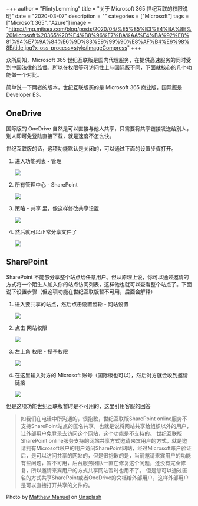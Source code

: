 +++
author = "FlintyLemming"
title = "关于 Microsoft 365 世纪互联的权限说明"
date = "2020-03-07"
description = ""
categories = ["Microsoft"]
tags = ["Microsoft 365", "Azure"]
image = "https://img.mitsea.com/blog/posts/2020/04/%E5%85%B3%E4%BA%8E%20Microsoft%20365%20%E4%B8%96%E7%BA%AA%E4%BA%92%E8%81%94%E7%9A%84%E6%9D%83%E9%99%90%E8%AF%B4%E6%98%8E/title.jpg?x-oss-process=style/ImageCompress"
+++

众所周知，Microsoft 365 世纪互联版是国内代理服务，在提供高速服务的同时受到中国法律的监督。所以在权限等可访问性上与国际版不同，下面就核心的几个功能做一个对比。

简单说一下两者的版本，世纪互联版买的是 Microsoft 365 商业版，国际版是 Developer E3。

## OneDrive

国际版的 OneDrive 自然是可以直接与他人共享，只需要将共享链接发送给别人，别人即可免登陆直接下载，就是速度不怎么快。

世纪互联版的话，这项功能默认是关闭的，可以通过下面的设置步骤打开。

1. 进入功能列表 - 管理

    ![](https://img.mitsea.com/blog/posts/2020/04/%E5%85%B3%E4%BA%8E%20Microsoft%20365%20%E4%B8%96%E7%BA%AA%E4%BA%92%E8%81%94%E7%9A%84%E6%9D%83%E9%99%90%E8%AF%B4%E6%98%8E/1.png?x-oss-process=style/ImageCompress)

2. 所有管理中心 - SharePoint

    ![](https://img.mitsea.com/blog/posts/2020/04/%E5%85%B3%E4%BA%8E%20Microsoft%20365%20%E4%B8%96%E7%BA%AA%E4%BA%92%E8%81%94%E7%9A%84%E6%9D%83%E9%99%90%E8%AF%B4%E6%98%8E/2.png?x-oss-process=style/ImageCompress)

3. 策略 - 共享 里，像这样修改共享设置

    ![](https://img.mitsea.com/blog/posts/2020/04/%E5%85%B3%E4%BA%8E%20Microsoft%20365%20%E4%B8%96%E7%BA%AA%E4%BA%92%E8%81%94%E7%9A%84%E6%9D%83%E9%99%90%E8%AF%B4%E6%98%8E/3.png?x-oss-process=style/ImageCompress)

4. 然后就可以正常分享文件了

    ![](https://img.mitsea.com/blog/posts/2020/04/%E5%85%B3%E4%BA%8E%20Microsoft%20365%20%E4%B8%96%E7%BA%AA%E4%BA%92%E8%81%94%E7%9A%84%E6%9D%83%E9%99%90%E8%AF%B4%E6%98%8E/4.png?x-oss-process=style/ImageCompress)

## SharePoint

SharePoint 不能够分享整个站点给任意用户。但从原理上说，你可以通过邀请的方式将一个陌生人加入你的站点访问列表，这样他也就可以查看整个站点了。下面说下设置步骤（但这项功能在世纪互联版暂不可用，后面会解释）

1. 进入要共享的站点，然后点击设置齿轮 - 网站设置

    ![](https://img.mitsea.com/blog/posts/2020/04/%E5%85%B3%E4%BA%8E%20Microsoft%20365%20%E4%B8%96%E7%BA%AA%E4%BA%92%E8%81%94%E7%9A%84%E6%9D%83%E9%99%90%E8%AF%B4%E6%98%8E/5.png?x-oss-process=style/ImageCompress)

2. 点击 网站权限

    ![](https://img.mitsea.com/blog/posts/2020/04/%E5%85%B3%E4%BA%8E%20Microsoft%20365%20%E4%B8%96%E7%BA%AA%E4%BA%92%E8%81%94%E7%9A%84%E6%9D%83%E9%99%90%E8%AF%B4%E6%98%8E/6.png?x-oss-process=style/ImageCompress)

3. 左上角 权限 - 授予权限

    ![](https://img.mitsea.com/blog/posts/2020/04/%E5%85%B3%E4%BA%8E%20Microsoft%20365%20%E4%B8%96%E7%BA%AA%E4%BA%92%E8%81%94%E7%9A%84%E6%9D%83%E9%99%90%E8%AF%B4%E6%98%8E/7.png?x-oss-process=style/ImageCompress)

4. 在这里输入对方的 Microsoft 账号（国际版也可以），然后对方就会收到邀请链接

    ![](https://img.mitsea.com/blog/posts/2020/04/%E5%85%B3%E4%BA%8E%20Microsoft%20365%20%E4%B8%96%E7%BA%AA%E4%BA%92%E8%81%94%E7%9A%84%E6%9D%83%E9%99%90%E8%AF%B4%E6%98%8E/8.png?x-oss-process=style/ImageCompress)

但是这项功能世纪互联版暂时是不可用的，这里引用客服的回答

> 如我们在电话中所沟通的，很抱歉，世纪互联版SharePoint online服务不支持SharePoint站点的匿名共享，也就是说将网站共享给组织以外的用户，让外部用户免登录去访问这个网站，这个功能是不支持的。
世纪互联版SharePoint online服务支持的网站共享方式邀请来宾用户的方式，就是邀请拥有Microsoft账户的用户访问SharePoint网站，经过Microsoft账户验证后，是可以访问共享的网站的，但是很抱歉的是，当前邀请来宾用户的功能有些问题，暂不可用，后台服务团队一直在修复这个问题，还没有完全修复，所以邀请来宾用户的方式共享网站暂时也用不了。
但是您可以通过匿名的方式共享SharePoint或者OneDrive的文档给外部用户，这样外部用户是可以直接打开共享的文件的。

Photo by [Matthew Manuel](https://unsplash.com/@sawtooth_utopia?utm_source=unsplash&utm_medium=referral&utm_content=creditCopyText) on [Unsplash](https://unsplash.com/s/photos/microsoft?utm_source=unsplash&utm_medium=referral&utm_content=creditCopyText)